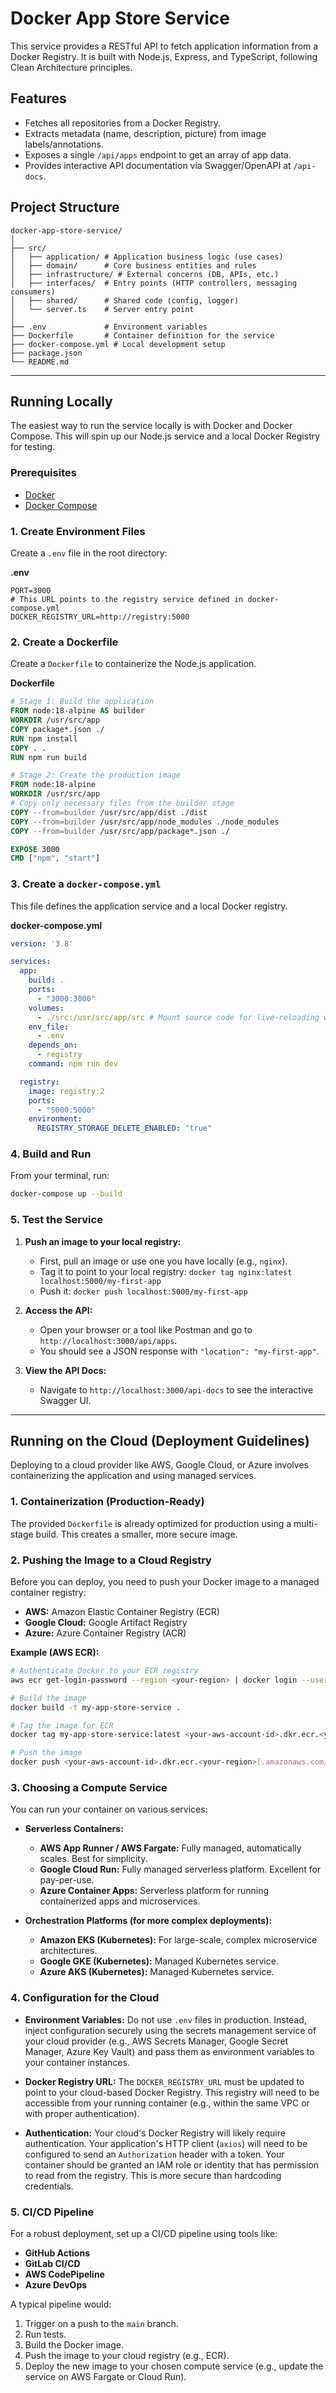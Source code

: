 # Docker App Store Service

This service provides a RESTful API to fetch application information from a Docker Registry. It is built with Node.js, Express, and TypeScript, following Clean Architecture principles.

## Features

-   Fetches all repositories from a Docker Registry.
-   Extracts metadata (name, description, picture) from image labels/annotations.
-   Exposes a single `/api/apps` endpoint to get an array of app data.
-   Provides interactive API documentation via Swagger/OpenAPI at `/api-docs`.

## Project Structure

```
docker-app-store-service/
│
├── src/
│   ├── application/ # Application business logic (use cases)
│   ├── domain/      # Core business entities and rules
│   ├── infrastructure/ # External concerns (DB, APIs, etc.)
│   ├── interfaces/  # Entry points (HTTP controllers, messaging consumers)
│   ├── shared/      # Shared code (config, logger)
│   └── server.ts    # Server entry point
│
├── .env             # Environment variables
├── Dockerfile       # Container definition for the service
├── docker-compose.yml # Local development setup
├── package.json
└── README.md
```

---

## Running Locally

The easiest way to run the service locally is with Docker and Docker Compose. This will spin up our Node.js service and a local Docker Registry for testing.

### Prerequisites

-   [Docker](https://www.docker.com/products/docker-desktop/)
-   [Docker Compose](https://docs.docker.com/compose/install/)

### 1. Create Environment Files

Create a `.env` file in the root directory:

**.env**
```
PORT=3000
# This URL points to the registry service defined in docker-compose.yml
DOCKER_REGISTRY_URL=http://registry:5000
```

### 2. Create a Dockerfile

Create a `Dockerfile` to containerize the Node.js application.

**Dockerfile**
```dockerfile
# Stage 1: Build the application
FROM node:18-alpine AS builder
WORKDIR /usr/src/app
COPY package*.json ./
RUN npm install
COPY . .
RUN npm run build

# Stage 2: Create the production image
FROM node:18-alpine
WORKDIR /usr/src/app
# Copy only necessary files from the builder stage
COPY --from=builder /usr/src/app/dist ./dist
COPY --from=builder /usr/src/app/node_modules ./node_modules
COPY --from=builder /usr/src/app/package*.json ./

EXPOSE 3000
CMD ["npm", "start"]
```

### 3. Create a `docker-compose.yml`

This file defines the application service and a local Docker registry.

**docker-compose.yml**
```yaml
version: '3.8'

services:
  app:
    build: .
    ports:
      - "3000:3000"
    volumes:
      - ./src:/usr/src/app/src # Mount source code for live-reloading with ts-node-dev
    env_file:
      - .env
    depends_on:
      - registry
    command: npm run dev

  registry:
    image: registry:2
    ports:
      - "5000:5000"
    environment:
      REGISTRY_STORAGE_DELETE_ENABLED: "true"
```

### 4. Build and Run

From your terminal, run:

```bash
docker-compose up --build
```

### 5. Test the Service

1.  **Push an image to your local registry:**
    -   First, pull an image or use one you have locally (e.g., `nginx`).
    -   Tag it to point to your local registry: `docker tag nginx:latest localhost:5000/my-first-app`
    -   Push it: `docker push localhost:5000/my-first-app`

2.  **Access the API:**
    -   Open your browser or a tool like Postman and go to `http://localhost:3000/api/apps`.
    -   You should see a JSON response with `"location": "my-first-app"`.

3.  **View the API Docs:**
    -   Navigate to `http://localhost:3000/api-docs` to see the interactive Swagger UI.

---

## Running on the Cloud (Deployment Guidelines)

Deploying to a cloud provider like AWS, Google Cloud, or Azure involves containerizing the application and using managed services.

### 1. Containerization (Production-Ready)

The provided `Dockerfile` is already optimized for production using a multi-stage build. This creates a smaller, more secure image.

### 2. Pushing the Image to a Cloud Registry

Before you can deploy, you need to push your Docker image to a managed container registry:
-   **AWS:** Amazon Elastic Container Registry (ECR)
-   **Google Cloud:** Google Artifact Registry
-   **Azure:** Azure Container Registry (ACR)

**Example (AWS ECR):**
```bash
# Authenticate Docker to your ECR registry
aws ecr get-login-password --region <your-region> | docker login --username AWS --password-stdin <your-aws-account-id>.dkr.ecr.<your-region>.amazonaws.com

# Build the image
docker build -t my-app-store-service .

# Tag the image for ECR
docker tag my-app-store-service:latest <your-aws-account-id>.dkr.ecr.<your-region>[.amazonaws.com/my-app-store-service:latest](https://.amazonaws.com/my-app-store-service:latest)

# Push the image
docker push <your-aws-account-id>.dkr.ecr.<your-region>[.amazonaws.com/my-app-store-service:latest](https://.amazonaws.com/my-app-store-service:latest)
```

### 3. Choosing a Compute Service

You can run your container on various services:

-   **Serverless Containers:**
    -   **AWS App Runner / AWS Fargate:** Fully managed, automatically scales. Best for simplicity.
    -   **Google Cloud Run:** Fully managed serverless platform. Excellent for pay-per-use.
    -   **Azure Container Apps:** Serverless platform for running containerized apps and microservices.

-   **Orchestration Platforms (for more complex deployments):**
    -   **Amazon EKS (Kubernetes):** For large-scale, complex microservice architectures.
    -   **Google GKE (Kubernetes):** Managed Kubernetes service.
    -   **Azure AKS (Kubernetes):** Managed Kubernetes service.

### 4. Configuration for the Cloud

-   **Environment Variables:** Do not use `.env` files in production. Instead, inject configuration securely using the secrets management service of your cloud provider (e.g., AWS Secrets Manager, Google Secret Manager, Azure Key Vault) and pass them as environment variables to your container instances.

-   **Docker Registry URL:** The `DOCKER_REGISTRY_URL` must be updated to point to your cloud-based Docker Registry. This registry will need to be accessible from your running container (e.g., within the same VPC or with proper authentication).

-   **Authentication:** Your cloud's Docker Registry will likely require authentication. Your application's HTTP client (`axios`) will need to be configured to send an `Authorization` header with a token. Your container should be granted an IAM role or identity that has permission to read from the registry. This is more secure than hardcoding credentials.

### 5. CI/CD Pipeline

For a robust deployment, set up a CI/CD pipeline using tools like:
-   **GitHub Actions**
-   **GitLab CI/CD**
-   **AWS CodePipeline**
-   **Azure DevOps**

A typical pipeline would:
1.  Trigger on a push to the `main` branch.
2.  Run tests.
3.  Build the Docker image.
4.  Push the image to your cloud registry (e.g., ECR).
5.  Deploy the new image to your chosen compute service (e.g., update the service on AWS Fargate or Cloud Run).